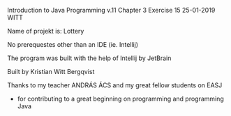 Introduction to Java Programming v.11 
Chapter 3
Exercise 15
25-01-2019
WITT

Name of projekt is: Lottery

No prerequestes other than an IDE (ie. Intellij)

The program was built with the help of Intellij by JetBrain

Built by Kristian Witt Bergqvist

Thanks to my teacher ANDRÁS ÁCS and my great fellow students on EASJ
- for contributing to a great beginning on programming and programming Java
